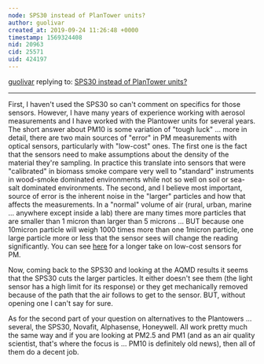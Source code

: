 ```yaml
---
node: SPS30 instead of PlanTower units?
author: guolivar
created_at: 2019-09-24 11:26:48 +0000
timestamp: 1569324408
nid: 20963
cid: 25571
uid: 424197
---
```




[guolivar](../profile/guolivar) replying to: [SPS30 instead of PlanTower units?](../notes/subir/09-23-2019/sps30-instead-of-plantower-units)

----
First, I haven't used the SPS30 so can't comment on specifics for those sensors.
However, I have many years of experience working with aerosol measurements and I have worked with the Plantower units for several years.
The short answer about PM10 is some variation of "tough luck" ... more in detail, there are two main sources of "error" in PM measurements with optical sensors, particularly with "low-cost" ones.
The first one is the fact that the sensors need to make assumptions about the density of the material they're sampling. In practice this translate into sensors that were "calibrated" in biomass smoke compare very well to "standard" instruments in wood-smoke dominated environments while not so well on soil or sea-salt dominated environments.
The second, and I believe most important, source of error is the inherent noise in the "larger" particles and how that affects the measurements. In a "normal" volume of air (rural, urban, marine ... anywhere except inside a lab) there are many times more particles that are smaller than 1 micron than larger than 5 microns ... BUT because one 10micron particle will weigh 1000 times more than one 1micron particle, one large particle more or less that the sensor sees will change the reading significantly.
You can see [here](https://publiclab.org/notes/guolivar/01-08-2018/thoughts-on-low-cost-air-quality-sensors) for a longer take on low-cost sensors for PM.

Now, coming back to the SPS30 and looking at the AQMD results it seems that the SPS30 cuts the larger particles. It either doesn't see them (the light sensor has a high limit for its response) or they get mechanically removed because of the path that the air follows to get to the sensor. BUT, without opening one I can't say for sure.

As for the second part of your question on alternatives to the Plantowers ... several, the SPS30, Novafit, Alphasense, Honeywell. All work pretty much the same way and if you are looking at PM2.5 and PM1 (and as an air quality scientist, that's where the focus is ... PM10 is definitely old news), then all of them do a decent job.
